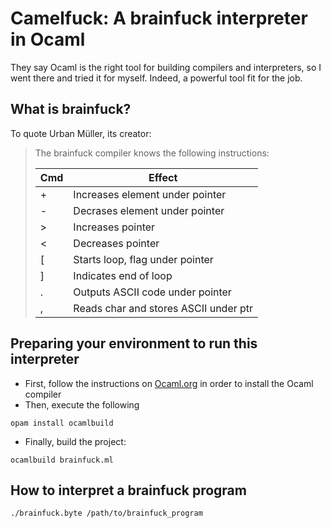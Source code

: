 # Camelfuck: A brainfuck interpreter in Ocaml

They say Ocaml is the right tool for building compilers and interpreters, 
so I went there and tried it for myself. Indeed, a powerful tool fit for the job.

## What is brainfuck?

To quote Urban Müller, its creator:

> The brainfuck compiler knows the following instructions:
>
> Cmd | Effect                               
> --- | ------                               
> \+  | Increases element under pointer      
> \-  | Decrases element under pointer       
> \>  | Increases pointer                    
> <   | Decreases pointer                    
> [   | Starts loop, flag under pointer      
> ]   | Indicates end of loop                
> .   | Outputs ASCII code under pointer     
> ,   | Reads char and stores ASCII under ptr

## Preparing your environment to run this interpreter

- First, follow the instructions on [Ocaml.org](https://ocaml.org/docs/install.html) in order 
to install the Ocaml compiler
- Then, execute the following

```
opam install ocamlbuild
``` 

- Finally, build the project:
```
ocamlbuild brainfuck.ml
```

## How to interpret a brainfuck program

```
./brainfuck.byte /path/to/brainfuck_program
```
